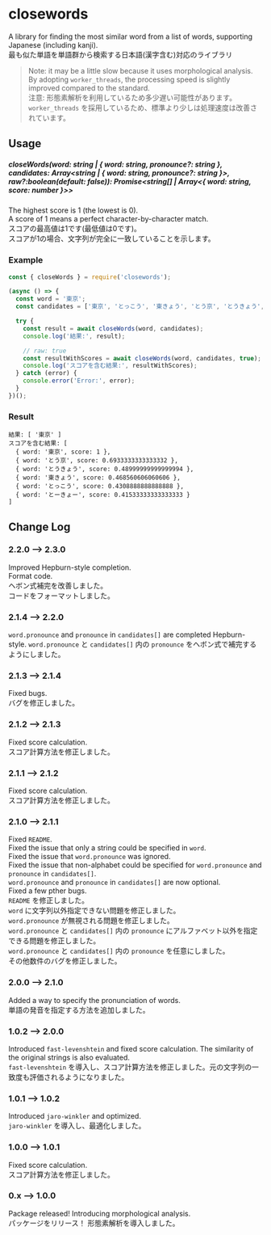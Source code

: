 # closewords
A library for finding the most similar word from a list of words, supporting Japanese (including kanji).  
最も似た単語を単語群から検索する日本語(漢字含む)対応のライブラリ

> Note: it may be a little slow because it uses morphological analysis. By adopting `worker_threads`, the processing speed is slightly improved compared to the standard.  
> 注意: 形態素解析を利用しているため多少遅い可能性があります。`worker_threads` を採用しているため、標準より少しは処理速度は改善されています。

## Usage
##### **closeWords(word: string | { word: string, pronounce?: string }, candidates: Array\<string | { word: string, pronounce?: string }\>, raw?:boolean(default: false)): Promise\<string[] | Array\<{ word: string, score: number }\>\>**
The highest score is 1 (the lowest is 0).  
A score of 1 means a perfect character-by-character match.  
スコアの最高値は1です(最低値は0です)。  
スコアが1の場合、文字列が完全に一致していることを示します。

### Example
```js
const { closeWords } = require('closewords');

(async () => {
  const word = '東京';
  const candidates = ['東京', 'とっこう', '東きょう', 'とう京', 'とうきょう', 'とーきょー'];

  try {
    const result = await closeWords(word, candidates);
    console.log('結果:', result);

    // raw: true
    const resultWithScores = await closeWords(word, candidates, true);
    console.log('スコアを含む結果:', resultWithScores);
  } catch (error) {
    console.error('Error:', error);
  }
})();
```

### Result
```
結果: [ '東京' ]
スコアを含む結果: [
  { word: '東京', score: 1 },
  { word: 'とう京', score: 0.6933333333333332 },
  { word: 'とうきょう', score: 0.48999999999999994 },
  { word: '東きょう', score: 0.468560606060606 },
  { word: 'とっこう', score: 0.4308888888888888 },
  { word: 'とーきょー', score: 0.41533333333333333 }
]
```

## Change Log
### 2.2.0 --> 2.3.0
Improved Hepburn-style completion.  
Format code.  
ヘボン式補完を改善しました。  
コードをフォーマットしました。
### 2.1.4 --> 2.2.0
`word.pronounce` and `pronounce` in `candidates[]` are completed Hepburn-style.
`word.pronounce` と `candidates[]` 内の `pronounce` をヘボン式で補完するようにしました。
### 2.1.3 --> 2.1.4
Fixed bugs.  
バグを修正しました。
### 2.1.2 --> 2.1.3
Fixed score calculation.  
スコア計算方法を修正しました。
### 2.1.1 --> 2.1.2
Fixed score calculation.  
スコア計算方法を修正しました。
### 2.1.0 --> 2.1.1
Fixed `README`.  
Fixed the issue that only a string could be specified in `word`.  
Fixed the issue that `word.pronounce` was ignored.  
Fixed the issue that non-alphabet could be specified for `word.pronounce` and `pronounce` in `candidates[]`.  
`word.pronounce` and `pronounce` in `candidates[]` are now optional.  
Fixed a few pther bugs.  
`README` を修正しました。  
`word` に文字列以外指定できない問題を修正しました。  
`word.pronounce` が無視される問題を修正しました。  
`word.pronounce` と `candidates[]` 内の `pronounce` にアルファベット以外を指定できる問題を修正しました。  
`word.pronounce` と `candidates[]` 内の `pronounce` を任意にしました。  
その他数件のバグを修正しました。
### 2.0.0 --> 2.1.0
Added a way to specify the pronunciation of words.  
単語の発音を指定する方法を追加しました。
### 1.0.2 --> 2.0.0
Introduced `fast-levenshtein` and fixed score calculation. The similarity of the original strings is also evaluated.  
`fast-levenshtein` を導入し、スコア計算方法を修正しました。元の文字列の一致度も評価されるようになりました。
### 1.0.1 --> 1.0.2
Introduced `jaro-winkler` and optimized.  
`jaro-winkler` を導入し、最適化しました。
### 1.0.0 --> 1.0.1
Fixed score calculation.  
スコア計算方法を修正しました。
### 0.x --> 1.0.0
Package released! Introducing morphological analysis.  
パッケージをリリース！ 形態素解析を導入しました。
